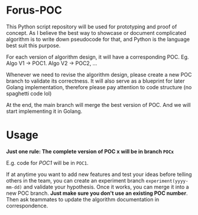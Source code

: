 # Forus-POC
This Python script repository will be used for prototyping and proof of concept. As I believe the best way to showcase or document complicated algorithm is to write down pseudocode for that, and Python is the language best suit this purpose.

For each version of algorithm design, it will have a corresponding POC. Eg. Algo V1 → POC1. Algo V2 → POC2, …

Whenever we need to revise the algorithm design, please create a new POC branch to validate its correctness. It will also serve as a blueprint for later Golang implementation, therefore please pay attention to code structure (no spaghetti code lol) 

At the end, the main branch will merge the best version of POC. And we will start implementing it in Golang.

# Usage

**Just one rule: The complete version of POC x will be in branch `POCx`**

E.g. code for *POC1* will be in `POC1`.


If at anytime you want to add new features and test your ideas before telling others in the team, you can create an experiment branch `experiment(yyyy-mm-dd)` and validate your hypothesis. Once it works, you can merge it into a new POC branch. **Just make sure you don't use an existing POC number**. Then ask teammates to update the algorithm documentation in correspondence.




